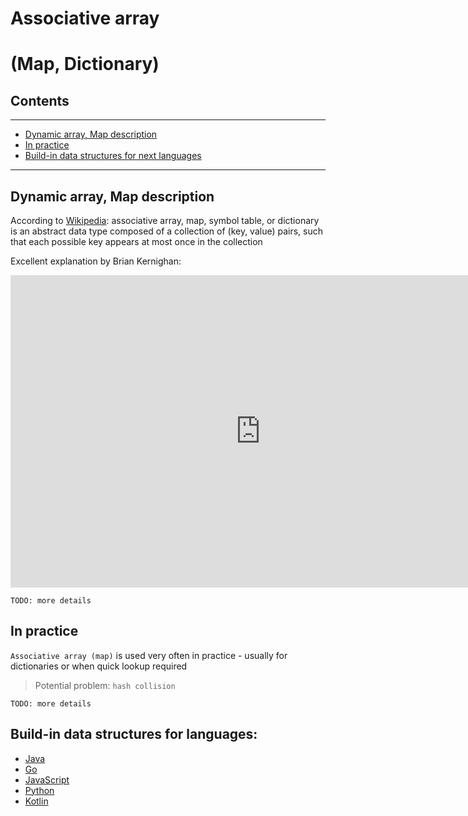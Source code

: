 # Associative array
# (Map, Dictionary)

## Contents

---
- [Dynamic array, Map description](#description)
- [In practice](#practice)
- [Build-in data structures for next languages](#build-in)

---


<div id="description" />

## Dynamic array, Map description
According to [Wikipedia](https://en.wikipedia.org/wiki/Associative_array):
associative array, map, symbol table, or dictionary is an abstract data type composed of a collection of (key, value) pairs, such that each possible key appears at most once in the collection

Excellent explanation by Brian Kernighan:
<iframe width="800" height="500" src="https://www.youtube.com/embed/qTZJLJ3Gm6Q" frameborder="0" allow="accelerometer; autoplay; encrypted-media; gyroscope; picture-in-picture" allowfullscreen></iframe>

``TODO: more details``


<div id="practice"/>

## In practice
`Associative array (map)` is used very often in practice - usually for dictionaries or when quick lookup required

> Potential problem: `hash collision`
>


``TODO: more details``



<div id="build-in" />

## Build-in data structures for languages:
 
- [Java](/java.html#map)
- [Go](/golang.html#map)
- [JavaScript](/javascript.html#map) 
- [Python](/python.html#map)  
- [Kotlin](/kotlin.html#map)  





